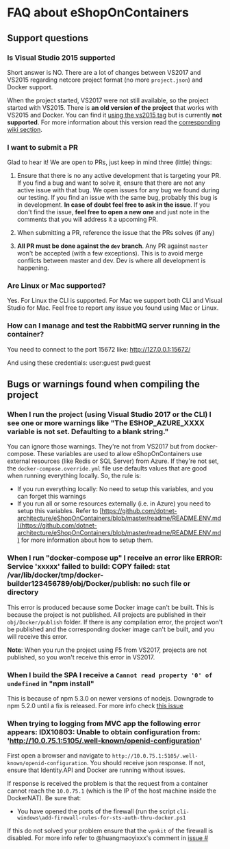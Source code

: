 # FAQ about eShopOnContainers

## Support questions

### Is Visual Studio 2015 supported
Short answer is NO. There are a lot of changes between VS2017 and VS2015 regarding netcore project format (no more `project.json`) and Docker support.

When the project started, VS2017 were not still available, so the project started with VS2015. There is **an old version of the project** that works with VS2015 and Docker. You can find it [using the vs2015 tag](https://github.com/dotnet-architecture/eShopOnContainers/tree/vs2015) but is currently **not supported**. For more information about this version read the [corresponding wiki section](https://github.com/dotnet-architecture/eShopOnContainers/wiki/05.-Setting-up-the-eShopOnContainers-solution-version-based-on-project.json-files-and-Visual-Studio-2015-environment).

### I want to submit a PR

Glad to hear it! We are open to PRs, just keep in mind three (little) things:

1. Ensure that there is no any active development that is targeting your PR. If you find a bug and want to solve it, ensure that there are not any active issue with that bug. We open issues for any bug we found during our testing. If you find an issue with the same bug, probably this bug is in development. **In case of doubt feel free to ask in the issue**. If you don't find the issue, **feel free to open a new one** and just note in the comments that you will address it a upcoming PR.  

2. When submitting a PR, reference the issue that the PRs solves (if any)

3. **All PR must be done against the `dev` branch**. Any PR against `master` won't be accepted (with a few exceptions). This is to avoid merge conflicts between master and dev. Dev is where all development is happening.

### Are Linux or Mac supported?

Yes. For Linux the CLI is supported. For Mac we support both CLI and Visual Studio for Mac. Feel free to report any issue you found using Mac or Linux.

### How can I manage and test the RabbitMQ server running in the container?
You need to connect to the port 15672 like:
http://127.0.0.1:15672/

And using these credentials: 
user:guest 
pwd:guest


## Bugs or warnings found when compiling the project

### When I run the project (using Visual Studio 2017 or the CLI) I see one or more warnings like "The ESHOP_AZURE_XXXX variable is not set. Defaulting to a blank string."

You can ignore those warnings. They're not from VS2017 but from docker-compose. These variables are used to allow eShopOnContainers use external resources (like Redis or SQL Server) from Azure. If they're not set, the `docker-compose.override.yml` file use defaults values that are good when running everything locally. So, the rule is:

* If you run everything locally: No need to setup this variables, and you can forget this warnings
* If you run all or some resources externally (i.e. in Azure) you need to setup this variables. Refer to [https://github.com/dotnet-architecture/eShopOnContainers/blob/master/readme/README.ENV.md](https://github.com/dotnet-architecture/eShopOnContainers/blob/master/readme/README.ENV.md) for more information about how to setup them.

### When I run "docker-compose up" I receive an error like ERROR: Service 'xxxxx' failed to build: COPY failed: stat /var/lib/docker/tmp/docker-builder123456789/obj/Docker/publish: no such file or directory

This error is produced because some Docker image can't be built. This is because the project is not published. All projects are published in their `obj/Docker/publish` folder. If there is any compilation error, the project won't be published and the corresponding docker image can't be built, and you will receive this error.

**Note**: When you run the project using F5 from VS2017, projects are not published, so you won't receive this error in VS2017.

### When I build the SPA I receive a `Cannot read property '0' of undefined` in "npm install"

This is because of npm 5.3.0 on newer versions of nodejs. Downgrade to npm 5.2.0 until a fix is released. For more info check [this issue](https://github.com/dotnet-architecture/eShopOnContainers/issues/268)

### When trying to logging from MVC app the following error appears: IDX10803: Unable to obtain configuration from: 'http://10.0.75.1:5105/.well-known/openid-configuration'

First open a browser and navigate to `http://10.0.75.1:5105/.well-known/openid-configuration`. You should receive json response. If not, ensure that Identity.API and Docker are running without issues.

If response is received the problem is that the request from a container cannot reach the `10.0.75.1` (which is the IP of the host machine inside the DockerNAT). Be sure that:

* You have opened the ports of the firewall (run the script `cli-windows\add-firewall-rules-for-sts-auth-thru-docker.ps1`

If this do not solved your problem ensure that the `vpnkit` of the firewall is disabled. For more info refer to @huangmaoyixxx's comment in [issue #](295https://github.com/dotnet-architecture/eShopOnContainers/issues/295)